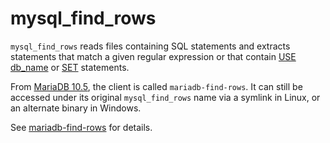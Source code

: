 
# mysql_find_rows

`mysql_find_rows` reads files containing SQL statements and extracts statements that match a given regular expression or that contain [USE db_name](../../../general-resources/learning-and-training/training-and-tutorials/beginner-mariadb-articles/useful-mariadb-queries.md) or [SET](../../../connectors/mariadb-connector-cpp/setup-for-connector-cpp-examples.md) statements.


From [MariaDB 10.5](../../../release-notes/mariadb-community-server/what-is-mariadb-105.md), the client is called `mariadb-find-rows`. It can still be accessed under its original `mysql_find_rows` name via a symlink in Linux, or an alternate binary in Windows.


See [mariadb-find-rows](../mariadb-find-rows.md) for details.

